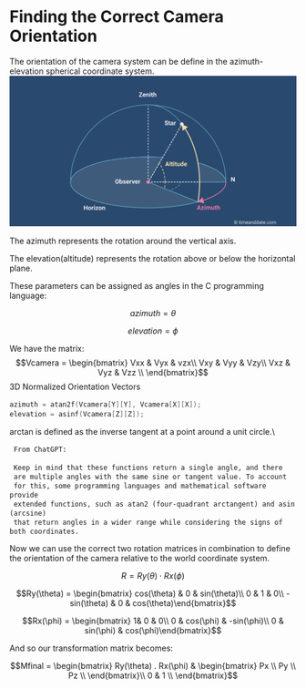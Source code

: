 # Finding the Correct Camera Orientation

The orientation of the camera system can be define in the azimuth-elevation spherical coordinate system.\
![](.gitbook/assets/horizontal-coordinate-system.png)

The azimuth represents the rotation around the vertical axis.

The elevation(altitude) represents the rotation above or below the horizontal plane.

These parameters can be assigned as angles in the C programming language:

$$azimuth = \theta$$

$$elevation = \phi$$



We have the matrix:\
$$Vcamera = \begin{bmatrix}  Vxx & Vyx & vzx\\  Vxy & Vyy & Vzy\\ Vxz & Vyz & Vzz \\ \end{bmatrix}$$3D Normalized Orientation Vectors

```c
azimuth = atan2f(Vcamera[Y][Y], Vcamera[X][X]);
elevation = asinf(Vcamera[Z][Z]);
```

arctan is defined as the inverse tangent at a point around a unit circle.\


```
 From ChatGPT:
 
 Keep in mind that these functions return a single angle, and there 
 are multiple angles with the same sine or tangent value. To account 
 for this, some programming languages and mathematical software provide 
 extended functions, such as atan2 (four-quadrant arctangent) and asin (arcsine) 
 that return angles in a wider range while considering the signs of both coordinates.
```

Now we can use the correct two rotation matrices in combination to define the orientation of the camera relative to the world coordinate system.

$$R = Ry(\theta)  \cdot Rx(\phi)$$

$$Ry(\theta) = \begin{bmatrix} cos(\theta) & 0 & sin(\theta)\\ 0 & 1 & 0\\ -sin(\theta) & 0 & cos(\theta)\end{bmatrix}$$

$$Rx(\phi) = \begin{bmatrix} 1& 0 & 0\\ 0 & cos(\phi) & -sin(\phi)\\ 0 & sin(\phi) & cos(\phi)\end{bmatrix}$$



And so our transformation matrix becomes:

$$Mfinal = \begin{bmatrix}  Ry(\theta) . Rx(\phi) & \begin{bmatrix} Px \\ Py \\ Pz \\ \end{bmatrix}\\  0 & 1 \\ \end{bmatrix}$$





























